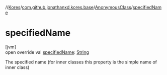 //[Kores](../../../index.md)/[com.github.jonathanxd.kores.base](../index.md)/[AnonymousClass](index.md)/[specifiedName](specified-name.md)

# specifiedName

[jvm]\
open override val [specifiedName](specified-name.md): [String](https://kotlinlang.org/api/latest/jvm/stdlib/kotlin/-string/index.html)

The specified name (for inner classes this property is the simple name of inner class)
